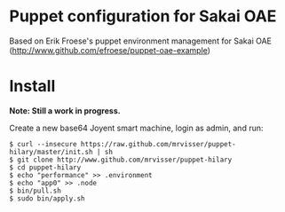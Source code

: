 # Puppet configuration for Sakai OAE

Based on Erik Froese's puppet environment management for Sakai OAE (http://www.github.com/efroese/puppet-oae-example)

# Install

**Note: Still a work in progress.**

Create a new base64 Joyent smart machine, login as admin, and run:

```
$ curl --insecure https://raw.github.com/mrvisser/puppet-hilary/master/init.sh | sh
$ git clone http://www.github.com/mrvisser/puppet-hilary
$ cd puppet-hilary
$ echo "performance" >> .environment
$ echo "app0" >> .node
$ bin/pull.sh
$ sudo bin/apply.sh
```



